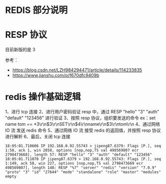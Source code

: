 # REDIS 部分说明

# RESP 协议

目前新版的是  3

参考：
* https://blog.csdn.net/LZH984294471/article/details/114233835
* https://www.jianshu.com/p/f670dfc9409b

# redis 操作基础逻辑

1、进行 tcp 连接
2、进行用户密码验证
  resp 中，通过 RESP "hello" "3" "auth" "default" "123456" 进行验证
3、按照 resp 协议，组织要发送的命令
  ex：set name tom  == *3\r\n$3\r\nSET\r\n$4\r\nname\r\n$3\r\ntom\r\n
4、通过网络 IO 流 发送 redis 命令
5、通过网络 IO 流 接受 redis 的返回值，并按照 resp 协议进行解析
6、最后，关闭 tcp 连接

```
18:05:01.710606 IP 192.168.0.92.55743 > jipeng87.6379: Flags [P.], seq 1:58, ack 1, win 2058, options [nop,nop,TS val 498569807 ecr 2798473668], length 57: RESP "hello" "3" "auth" "default" "123456"
18:05:01.711070 IP jipeng87.6379 > 192.168.0.92.55743: Flags [P.], seq 1:149, ack 58, win 227, options [nop,nop,TS val 2798473669 ecr 498569807], length 148: RESP "%7" "server" "redis" "version" "7.0.9" "proto" "3" "id" "27644" "mode" "standalone" "role" "master" "modules" empty
```